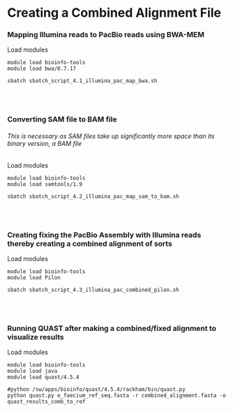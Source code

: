 # Creating a Combined Alignment File


### Mapping Illumina reads to PacBio reads using BWA-MEM

Load modules
```
module load bioinfo-tools
module load bwa/0.7.17
```

```
sbatch sbatch_script_4.1_illumina_pac_map_bwa.sh
```

<br>
<br>

### Converting SAM file to BAM file

###### This is necessary as SAM files take up significantly more space than its binary version, a BAM file

Load modules
```
module load bioinfo-tools
module load samtools/1.9
```

```
sbatch sbatch_script_4.2_illumina_pac_map_sam_to_bam.sh
```

<br>
<br>

### Creating fixing the PacBio Assembly with Illumina reads thereby creating a combined alignment of sorts

Load modules
```
module load bioinfo-tools
module load Pilon
```

```
sbatch sbatch_script_4.3_illumina_pac_combined_pilon.sh
```

<br>
<br>

### Running QUAST after making a combined/fixed alignment to visualize results

Load modules

```
module load bioinfo-tools
module load java
module load quast/4.5.4
```

```
#python /sw/apps/bioinfo/quast/4.5.4/rackham/bin/quast.py
python quast.py e_faecium_ref_seq.fasta -r combined_alignment.fasta -o quast_results_comb_to_ref
```
